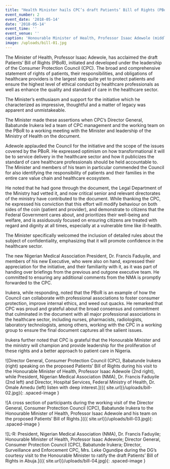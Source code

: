 ```yaml
---
title: "Health Minister hails CPC’s draft Patients’ Bill of Rights (PBoR), says it’s a ground-breaking legacy document"
event_number: 2
event_date: '2018-05-14'
date: '2018-05-14'
event_time: ''
event_venue: ''
caption: 'Honourable Minister of Health, Professor Isaac Adewole (middle), in company of the President, Nigerian Medical Association (NMA), Dr. Francis Faduyile (left) exchanges pleasantry with the  Director General, Consumer Protection Council (CPC), Babatunde Irukera during the DG’s courtesy visit to the Honourable Minister to ratify the draft Patients’ Bill of Rights in Abuja.'
image: /uploads/bill-01.jpg
---
```

The Minister of Health, Professor Isaac Adewole, has acclaimed the draft Patients’ Bill of Rights (PBoR), initiated and developed under the leadership of the Consumer Protection Council (CPC). The broad and comprehensive statement of rights of patients, their responsibilities, and obligations of healthcare providers is the largest step quite yet to protect patients and ensure the highest level of ethical conduct by healthcare professionals as well as enhance the quality and standard of care in the healthcare sector.

The Minister’s enthusiasm and support for the initiative which he characterized as impressive, thoughtful and a matter of legacy was apparent and unmistakeable.

The Minister made these assertions when CPC’s Director General, Babatunde Irukera led a team of CPC management and the working team on the PBoR to a working meeting with the Minister and leadership of the Ministry of Health on the document.

Adewole applauded the Council for the initiative and the scope of the issues covered by the PBoR. He expressed optimism on how transformational it will be to service delivery in the healthcare sector and how it publicizes the standard of care healthcare professionals should be held accountable to. The Minister and members of his team in particular commended the Council for also identifying the responsibility of patients and their families in the entire care value chain and healthcare ecosystem.

He noted that he had gone through the document, the Legal Department of the Ministry had vetted it, and now critical senior and relevant directorates of the ministry have contributed to the document. While thanking the CPC, he expressed his conviction that this effort will modify behaviour on both sides of the coin (patient and provider), and demonstrate to citizens that the Federal Government cares about, and prioritizes their well-being and welfare, and is assiduously focused on ensuring citizens are treated with regard and dignity at all times, especially at a vulnerable time like ill-health.

The Minister specifically welcomed the inclusion of detailed rules about the subject of confidentiality, emphasizing that it will promote confidence in the healthcare sector.

The new Nigerian Medical Association President, Dr. Francis Faduyile, and members of his new Executive, who were also on hand, expressed their appreciation for the initiative, and their familiarity with it, as it was part of handing over briefings from the previous and outgone executive team. He committed to ensuring any additional comments from the NMA is promptly forwarded to the CPC.

Irukera, while responding, noted that the PBoR is an example of how the Council can collaborate with professional associations to foster consumer protection, improve internal ethics, and weed out quacks. He remarked that CPC was proud and grateful about the broad consensus and commitment that culminated in the document with all major professional associations in the healthcare sector, including nurses, pharmacists, radiologists, laboratory technologists, among others, working with the CPC in a working group to ensure the final document captures all the salient issues.

Irukera further noted that CPC is grateful that the Honourable Minister and the ministry will champion and provide leadership for the proliferation of these rights and a better approach to patient care in Nigeria.

![Director General, Consumer Protection Council (CPC), Babatunde Irukera (right) speaking on the proposed Patients’ Bill of Rights during his visit to the Honourable Minister of Health, Professor Isaac Adewole (2nd right), while  President, Nigerian Medical Association (NMA), Dr. Francis Faduyile (2nd left) and Director, Hospital Services, Federal Ministry of Health, Dr. Omale Amedu (left) listen with deep interest.]({{ site.url}}/uploads/bill-02.jpg){: .spaced-image }

![A cross section of participants during the working visit of the Director General, Consumer Protection Council (CPC), Babatunde Irukera to the Honourable Minister of Health, Professor Isaac Adewole and his team on the proposed Patients’ Bill of Rights.]({{ site.url}}/uploads/bill-03.jpg){: .spaced-image }

![L-R: President, Nigerian Medical Association (NMA), Dr. Francis Faduyile; Honourable Minister of Health, Professor Isaac Adewole;  Director General, Consumer Protection Council (CPC), Babatunde Irukera; Director, Surveillance and Enforcement CPC, Mrs. Leke Ogundipe during the DG’s courtesy visit to the Honourable Minister to ratify the draft Patients’ Bill of Rights in Abuja.]({{ site.url}}/uploads/bill-04.jpg){: .spaced-image }
